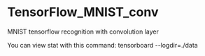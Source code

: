 # TensorFlow_MNIST_conv
MNIST tensorflow recognition with convolution layer

You can view stat with this command:
tensorboard --logdir=./data
